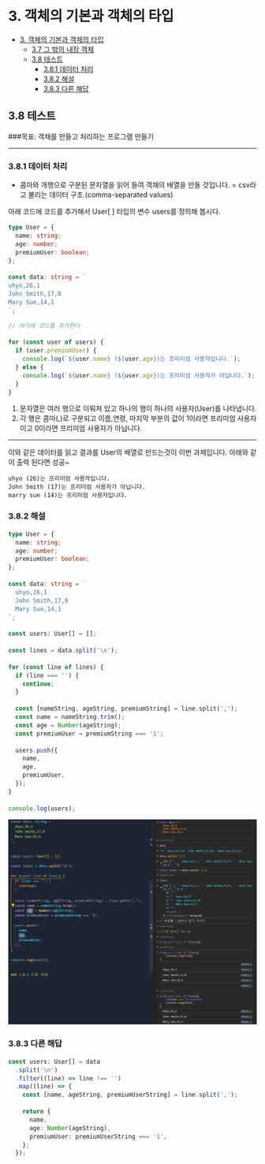 # 3. 객체의 기본과 객체의 타입

- [3. 객체의 기본과 객체의 타입](#3-객체의-기본과-객체의-타입)
  - [3.7 그 밖의 내장 객체](#37-그-밖의-내장-객체)
  - [3.8 테스트](#38-테스트)
    - [3.8.1 데이터 처리](#381-데이터-처리)
    - [3.8.2 해설](#382-해설)
    - [3.8.3 다른 해답](#383-다른-해답)

## 3.8 테스트

###목표: 객채를 만들고 처리하는 프로그램 만들기

---

### 3.8.1 데이터 처리

- 콤마와 개행으로 구분된 문자열을 읽어 들여 객채의 배열을 만들 것입니다.
  = csv라고 불리는 데이터 구조.(comma-separated values)

아래 코드에 코드를 추가해서 User[ ] 타입의 변수 users를 정의해 봅시다.

```ts
type User = {
  name: string;
  age: number;
  premiumUser: boolean;
};

const data: string = `
uhyo,26,1
John Smith,17,0
Mary Sue,14,1
`;
```

```ts
// 여기에 코드를 추가한다

for (const user of users) {
  if (user.premiumUser) {
    console.log(`${user.name} (${user.age})는 프리미엄 사용자입니다.`);
  } else {
    console.log(`${user.name} (${user.age})는 프리미엄 사용자가 아닙니다.`);
  }
}
```

1. 문자열은 여러 행으로 이뤄져 있고 하나의 행이 하나의 사용자(User)를 나타냅니다.
2. 각 행은 콤마(,)로 구분되고 이름,연령,
   마지막 부분의 값이 1이라면 프리미엄 사용자이고 0이라면 프리미엄 사용자가 아닙니다.

---

이와 같은 데이터를 읽고 결과를 User의 배열로 만드는것이 이번 과제입니다.
아래와 같이 출력 된다면 성공~

```
uhyo (26)는 프리미엄 사용자입니다.
John Smith (17)는 프리미엄 사용자가 아닙니다.
marry sue (14)는 프리미엄 사용자입니다.
```

### 3.8.2 해설

```ts
type User = {
  name: string;
  age: number;
  premiumUser: boolean;
};

const data: string = `
  uhyo,26,1
  John Smith,17,0
  Mary Sue,14,1
`;

const users: User[] = [];

const lines = data.split('\n');

for (const line of lines) {
  if (line === '') {
    continue;
  }

  const [nameString, ageString, premiumString] = line.split(',');
  const name = nameString.trim();
  const age = Number(ageString);
  const premiumUser = premiumString === '1';

  users.push({
    name,
    age,
    premiumUser,
  });
}

console.log(users);
```

![Alt text](/assets/knj/image.png)

### 3.8.3 다른 해답

```ts
const users: User[] = data
  .split('\n')
  .filter((line) => line !== '')
  .map((line) => {
    const [name, ageString, premiumUserString] = line.split(',');

    return {
      name,
      age: Number(ageString),
      premiumUser: premiumUserString === '1',
    };
  });
```
